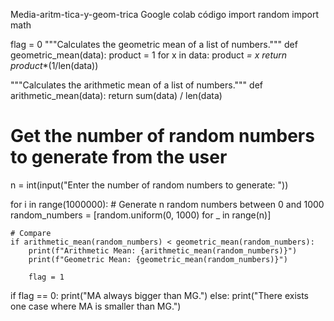 Media-aritm-tica-y-geom-trica
Google colab código
import random
import math

flag = 0
"""Calculates the geometric mean of a list of numbers."""
def geometric_mean(data):
    product = 1
    for x in data:
        product *= x
    return product**(1/len(data))

"""Calculates the arithmetic mean of a list of numbers."""
def arithmetic_mean(data):
    return sum(data) / len(data)

# Get the number of random numbers to generate from the user
n = int(input("Enter the number of random numbers to generate: "))

for i in range(1000000):
    # Generate n random numbers between 0 and 1000
    random_numbers = [random.uniform(0, 1000) for _ in range(n)]

    # Compare
    if arithmetic_mean(random_numbers) < geometric_mean(random_numbers):
        print(f"Arithmetic Mean: {arithmetic_mean(random_numbers)}")
        print(f"Geometric Mean: {geometric_mean(random_numbers)}")

        flag = 1

if flag == 0:
    print("MA always bigger than MG.")
else:
    print("There exists one case where MA is smaller than MG.")

